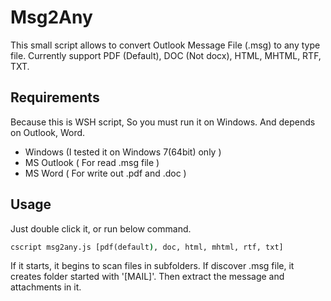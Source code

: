 # Msg2Any #

This small script allows to convert Outlook Message File (.msg) to any type file.
Currently support PDF (Default), DOC (Not docx), HTML, MHTML, RTF, TXT.

## Requirements ##

Because this is WSH script, So you must run it on Windows.
And depends on Outlook, Word.

- Windows (I tested it on Windows 7(64bit) only )
- MS Outlook ( For read .msg file )
- MS Word ( For write out .pdf and .doc )

## Usage ##

Just double click it, or run below command.

```bat
cscript msg2any.js [pdf(default), doc, html, mhtml, rtf, txt]
```

If it starts, it begins to scan files in subfolders.
If discover .msg file, it creates folder started with '[MAIL]'.
Then extract the message and attachments in it.
